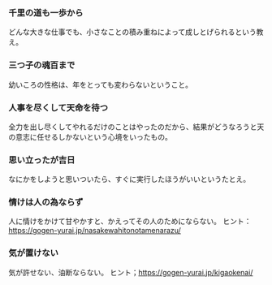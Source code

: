 ### 千里の道も一歩から
どんな大きな仕事でも、小さなことの積み重ねによって成しとげられるという教え。

### 三つ子の魂百まで
幼いころの性格は、年をとっても変わらないということ。

### 人事を尽くして天命を待つ
全力を出し尽くしてやれるだけのことはやったのだから、結果がどうなろうと天の意志に任せるしかないという心境をいったもの。

### 思い立ったが吉日
なにかをしようと思いついたら、すぐに実行したほうがいいというたとえ。

### 情けは人の為ならず
人に情けをかけて甘やかすと、かえってその人のためにならない。
ヒント：https://gogen-yurai.jp/nasakewahitonotamenarazu/

### 気が置けない
気が許せない、油断ならない。
ヒント；https://gogen-yurai.jp/kigaokenai/
